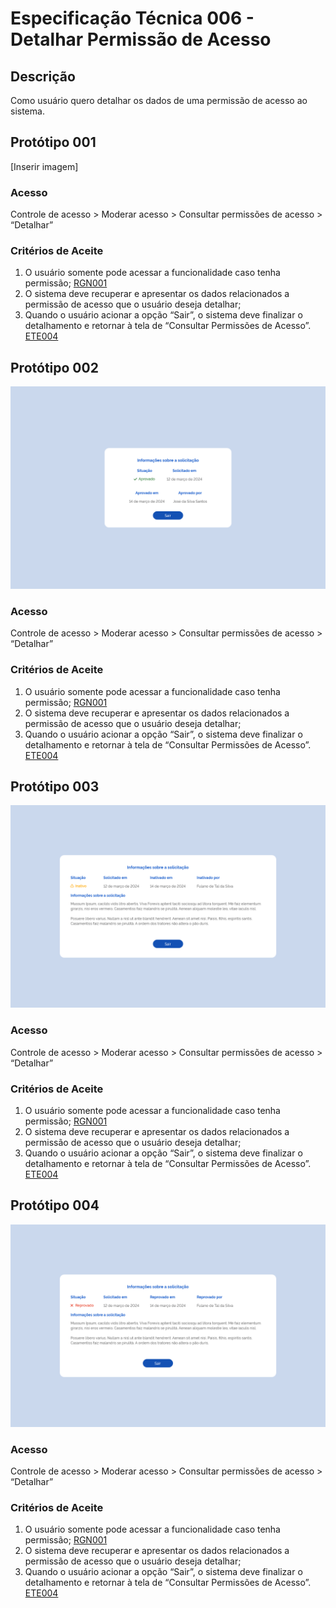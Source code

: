 # Especificação Técnica 006 - Detalhar Permissão de Acesso

## Descrição
Como usuário quero detalhar os dados de uma permissão de acesso ao sistema. 

## Protótipo 001
[Inserir imagem]<!-- ![alt text](../imagens/ete-006-prot-001.png) -->

### Acesso
Controle de acesso > Moderar acesso > Consultar permissões de acesso > “Detalhar”

### Critérios de Aceite 
1. O usuário somente pode acessar a funcionalidade caso tenha permissão; [RGN001](DocumentoDeRegrasv2.md#rgn001)
2. O sistema deve recuperar e apresentar os dados relacionados a permissão de acesso que o usuário deseja detalhar; 
3. Quando o usuário acionar a opção “Sair”, o sistema deve finalizar o detalhamento e retornar à tela de “Consultar Permissões de Acesso”. [ETE004](ETE004.md)

## Protótipo 002
![alt text](../imagens/ete-006-prot-002.png)

### Acesso
Controle de acesso > Moderar acesso > Consultar permissões de acesso > “Detalhar”

### Critérios de Aceite
1. O usuário somente pode acessar a funcionalidade caso tenha permissão; [RGN001](DocumentoDeRegrasv2.md#rgn001)
2. O sistema deve recuperar e apresentar os dados relacionados a permissão de acesso que o usuário deseja detalhar; 
3. Quando o usuário acionar a opção “Sair”, o sistema deve finalizar o detalhamento e retornar à tela de “Consultar Permissões de Acesso”. [ETE004](ETE004.md) 

## Protótipo 003
![alt text](../imagens/ete-006-prot-003.png)

### Acesso
Controle de acesso > Moderar acesso > Consultar permissões de acesso > “Detalhar” 

### Critérios de Aceite
1. O usuário somente pode acessar a funcionalidade caso tenha permissão; [RGN001](DocumentoDeRegrasv2.md#rgn001)
2. O sistema deve recuperar e apresentar os dados relacionados a permissão de acesso que o usuário deseja detalhar; 
3. Quando o usuário acionar a opção “Sair”, o sistema deve finalizar o detalhamento e retornar à tela de “Consultar Permissões de Acesso”. [ETE004](ETE004.md) 

## Protótipo 004
![alt text](../imagens/ete-006-prot-004.png)

### Acesso
Controle de acesso > Moderar acesso > Consultar permissões de acesso > “Detalhar”

### Critérios de Aceite
1. O usuário somente pode acessar a funcionalidade caso tenha permissão; [RGN001](DocumentoDeRegrasv2.md#rgn001)
2. O sistema deve recuperar e apresentar os dados relacionados a permissão de acesso que o usuário deseja detalhar; 
3. Quando o usuário acionar a opção “Sair”, o sistema deve finalizar o detalhamento e retornar à tela de “Consultar Permissões de Acesso”. [ETE004](ETE004.md) 
